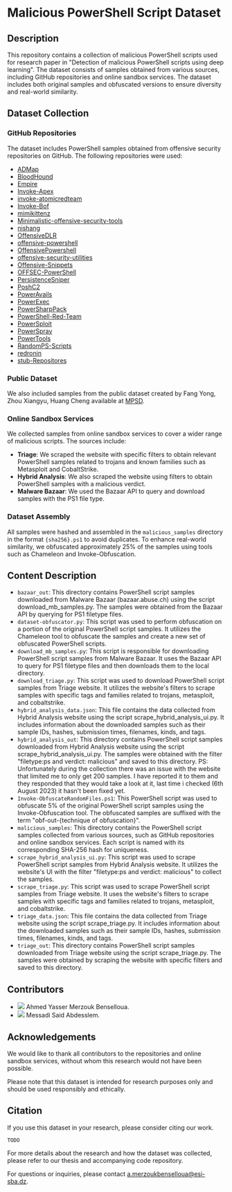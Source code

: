 # Malicious PowerShell Script Dataset

## Description

This repository contains a collection of malicious PowerShell scripts used for research paper in "Detection of malicious PowerShell scripts using deep learning". The dataset consists of samples obtained from various sources, including GitHub repositories and online sandbox services. The dataset includes both original samples and obfuscated versions to ensure diversity and real-world similarity.

## Dataset Collection

### GitHub Repositories

The dataset includes PowerShell samples obtained from offensive security repositories on GitHub. The following repositories were used:

- [ADMap](https://github.com/tmenochet/ADMap)
- [BloodHound](https://github.com/BloodHoundAD/BloodHound)
- [Empire](https://github.com/EmpireProject/Empire)
- [Invoke-Apex](https://github.com/password-reset/Invoke-Apex)
- [invoke-atomicredteam](https://github.com/redcanaryco/invoke-atomicredteam)
- [Invoke-Bof](https://github.com/airbus-cert/Invoke-Bof)
- [mimikittenz](https://github.com/orlyjamie/mimikittenz)
- [Minimalistic-offensive-security-tools](https://github.com/InfosecMatter/Minimalistic-offensive-security-tools)
- [nishang](https://github.com/samratashok/nishang)
- [OffensiveDLR](https://github.com/byt3bl33d3r/OffensiveDLR)
- [offensive-powershell](https://github.com/staaldraad/offensive-powershell)
- [OffensivePowershell](https://github.com/BjornNordblom/OffensivePowershell)
- [offensive-security-utilities](https://github.com/minkione/offensive-security-utilities)
- [Offensive-Snippets](https://github.com/0xAbdullah/Offensive-Snippets)
- [OFFSEC-PowerShell](https://github.com/IAMinZoho/OFFSEC-PowerShell)
- [PersistenceSniper](https://github.com/last-byte/PersistenceSniper)
- [PoshC2](https://github.com/nettitude/PoshC2/)
- [PowerAvails](https://github.com/homjxi0e/PowerAvails)
- [PowerExec](https://github.com/tmenochet/PowerExec)
- [PowerSharpPack](https://github.com/S3cur3Th1sSh1t/PowerSharpPack/)
- [PowerShell-Red-Team](https://github.com/tobor88/PowerShell-Red-Team)
- [PowerSploit](https://github.com/PowerShellMafia/PowerSploit/)
- [PowerSpray](https://github.com/tmenochet/PowerSpray)
- [PowerTools](https://github.com/PowerShellEmpire/PowerTools/)
- [RandomPS-Scripts](https://github.com/xorrior/RandomPS-Scripts)
- [redronin](https://github.com/salvemorte/redronin)
- [stub-Repositores](https://github.com/INotGreen/stub-Repositores)

### Public Dataset

We also included samples from the public dataset created by Fang Yong, Zhou Xiangyu, Huang Cheng available at [MPSD](https://github.com/das-lab/mpsd).

### Online Sandbox Services

We collected samples from online sandbox services to cover a wider range of malicious scripts. The sources include:

- **Triage**: We scraped the website with specific filters to obtain relevant PowerShell samples related to trojans and known families such as Metasploit and CobaltStrike.
- **Hybrid Analysis**: We also scraped the website using filters to obtain PowerShell samples with a malicious verdict.
- **Malware Bazaar**: We used the Bazaar API to query and download samples with the PS1 file type.

### Dataset Assembly

All samples were hashed and assembled in the `malicious_samples` directory in the format `{sha256}.ps1` to avoid duplicates. To enhance real-world similarity, we obfuscated approximately 25% of the samples using tools such as Chameleon and Invoke-Obfuscation.

## Content Description

- `bazaar_out`: This directory contains PowerShell script samples downloaded from Malware Bazaar (bazaar.abuse.ch) using the script download_mb_samples.py. The samples were obtained from the Bazaar API by querying for PS1 filetype files.
- `dataset-obfuscator.py`: This script was used to perform obfuscation on a portion of the original PowerShell script samples. It utilizes the Chameleon tool to obfuscate the samples and create a new set of obfuscated PowerShell scripts.
- `download_mb_samples.py`: This script is responsible for downloading PowerShell script samples from Malware Bazaar. It uses the Bazaar API to query for PS1 filetype files and then downloads them to the local directory.
- `download_triage.py`: This script was used to download PowerShell script samples from Triage website. It utilizes the website's filters to scrape samples with specific tags and families related to trojans, metasploit, and cobaltstrike.
- `hybrid_analysis_data.json`: This file contains the data collected from Hybrid Analysis website using the script scrape_hybrid_analysis_ui.py. It includes information about the downloaded samples such as their sample IDs, hashes, submission times, filenames, kinds, and tags.
- `hybrid_analysis_out`: This directory contains PowerShell script samples downloaded from Hybrid Analysis website using the script scrape_hybrid_analysis_ui.py. The samples were obtained with the filter "filetype:ps and verdict: malicious" and saved to this directory.
  PS: Unfortunately during the collection there was an issue with the website that limited me to only get 200 samples. I have reported it to them and they responded that they would take a look at it, last time i checked (6th August 2023) it hasn't been fixed yet.
- `Invoke-ObfuscateRandomFiles.ps1`: This PowerShell script was used to obfuscate 5% of the original PowerShell script samples using the Invoke-Obfuscation tool. The obfuscated samples are suffixed with the term "obf-out-{technique of obfuscation}".
- `malicious_samples`: This directory contains the PowerShell script samples collected from various sources, such as GitHub repositories and online sandbox services. Each script is named with its corresponding SHA-256 hash for uniqueness.
- `scrape_hybrid_analysis_ui.py`: This script was used to scrape PowerShell script samples from Hybrid Analysis website. It utilizes the website's UI with the filter "filetype:ps and verdict: malicious" to collect the samples.
- `scrape_triage.py`: This script was used to scrape PowerShell script samples from Triage website. It uses the website's filters to scrape samples with specific tags and families related to trojans, metasploit, and cobaltstrike.
- `triage_data.json`: This file contains the data collected from Triage website using the script scrape_triage.py. It includes information about the downloaded samples such as their sample IDs, hashes, submission times, filenames, kinds, and tags.
- `triage_out`: This directory contains PowerShell script samples downloaded from Triage website using the script scrape_triage.py. The samples were obtained by scraping the website with specific filters and saved to this directory.

## Contributors

- [![](https://images.weserv.nl/?url=avatars.githubusercontent.com/u/37297471?v=4&h=50&w=50&fit=cover&mask=circle&maxage=7d)](https://github.com/Fa2y) Ahmed Yasser Merzouk Benselloua.
- [![](https://images.weserv.nl/?url=avatars.githubusercontent.com/u/59362802?v=4&h=50&w=50&fit=cover&mask=circle&maxage=7d)](https://github.com/MessadiSaidAbdesslem) Messadi Said Abdesslem.

## Acknowledgements

We would like to thank all contributors to the repositories and online sandbox services, without whom this research would not have been possible.

Please note that this dataset is intended for research purposes only and should be used responsibly and ethically.

## Citation

If you use this dataset in your research, please consider citing our work.

`TODO`

For more details about the research and how the dataset was collected, please refer to our thesis and accompanying code repository.

For questions or inquiries, please contact [a.merzoukbenselloua@esi-sba.dz](mailto:a.merzoukbenselloua@esi-sba.dz).
